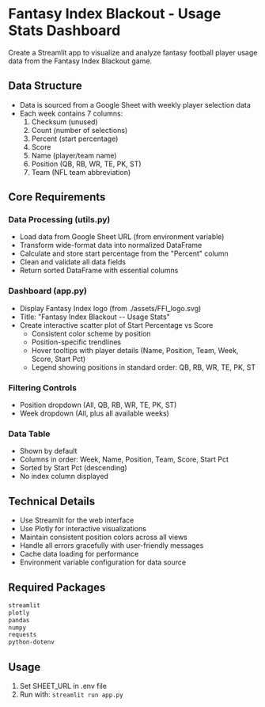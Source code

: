 # Fantasy Index Blackout - Usage Stats Dashboard

Create a Streamlit app to visualize and analyze fantasy football player usage data from the Fantasy Index Blackout game.

## Data Structure
- Data is sourced from a Google Sheet with weekly player selection data
- Each week contains 7 columns:
  1. Checksum (unused)
  2. Count (number of selections)
  3. Percent (start percentage)
  4. Score 
  5. Name (player/team name)
  6. Position (QB, RB, WR, TE, PK, ST)
  7. Team (NFL team abbreviation)

## Core Requirements

### Data Processing (utils.py)
- Load data from Google Sheet URL (from environment variable)
- Transform wide-format data into normalized DataFrame
- Calculate and store start percentage from the "Percent" column
- Clean and validate all data fields
- Return sorted DataFrame with essential columns

### Dashboard (app.py)
- Display Fantasy Index logo (from ./assets/FFI_logo.svg)
- Title: "Fantasy Index Blackout -- Usage Stats"
- Create interactive scatter plot of Start Percentage vs Score
  - Consistent color scheme by position
  - Position-specific trendlines
  - Hover tooltips with player details (Name, Position, Team, Week, Score, Start Pct)
  - Legend showing positions in standard order: QB, RB, WR, TE, PK, ST

### Filtering Controls
- Position dropdown (All, QB, RB, WR, TE, PK, ST)
- Week dropdown (All, plus all available weeks)

### Data Table
- Shown by default
- Columns in order: Week, Name, Position, Team, Score, Start Pct
- Sorted by Start Pct (descending)
- No index column displayed

## Technical Details
- Use Streamlit for the web interface
- Use Plotly for interactive visualizations
- Maintain consistent position colors across all views
- Handle all errors gracefully with user-friendly messages
- Cache data loading for performance
- Environment variable configuration for data source

## Required Packages
```bash
streamlit
plotly
pandas
numpy
requests
python-dotenv
```

## Usage
1. Set SHEET_URL in .env file
2. Run with: `streamlit run app.py`